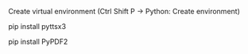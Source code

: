 Create virtual environment (Ctrl Shift P -> Python: Create environment)

pip install pyttsx3

pip install PyPDF2
